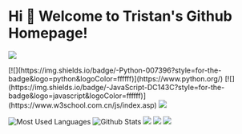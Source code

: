 # Hi 🎉 Welcome to Tristan's Github Homepage!

<img src="https://readme-typing-svg.herokuapp.com/?lines=Welcome,%20visitor!;Hello%20My%20World!&font=Roboto" />

<p>
[![](https://img.shields.io/badge/-Python-007396?style=for-the-badge&logo=python&logoColor=ffffff)](https://www.python.org/)
[![](https://img.shields.io/badge/-JavaScript-DC143C?style=for-the-badge&logo=javascript&logoColor=ffffff)](https://www.w3school.com.cn/js/index.asp)
<img src="https://visitor-badge.glitch.me/badge?page_id=https://github.com/lixin0824&right_color=blue" />
</p>

![Most Used Languages](https://github-readme-stats.vercel.app/api/top-langs/?username=lixin0824&theme=dark&layout=compact)
![Github Stats](https://github-readme-stats.vercel.app/api?username=lixin0824&show_icons=true&theme=dark&count_private=true)
![](https://stats.justsong.cn/api/csdn?id=weixin_43798715&theme=dark)
![](https://stats.justsong.cn/api/bilibili/?id=bili_62617674864&theme=dark)
![](https://activity-graph.herokuapp.com/graph?username=lixin0824&theme=github)
